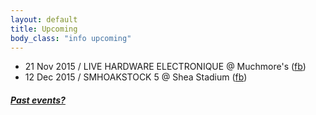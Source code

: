 ```yaml
---
layout: default
title: Upcoming 
body_class: "info upcoming"
---
```

<ul class="classed root">
  <li class="music">21 Nov 2015 / LIVE HARDWARE ELECTRONIQUE @ Muchmore's (<a href="https://www.facebook.com/events/1510166692615439/">fb</a>)</li>
  <li class="music">12 Dec 2015 / SMHOAKSTOCK 5 @ Shea Stadium (<a href="https://www.facebook.com/events/874688785956908/">fb</a>)</li>
</ul>

<h5><a href="chronology.html">Past events?</a></h5>
